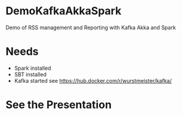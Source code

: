 # DemoKafkaAkkaSpark
Demo of RSS management and Reporting with Kafka Akka and Spark

# Needs 
- Spark installed
- SBT installed
- Kafka started
    see https://hub.docker.com/r/wurstmeister/kafka/

# See the Presentation





